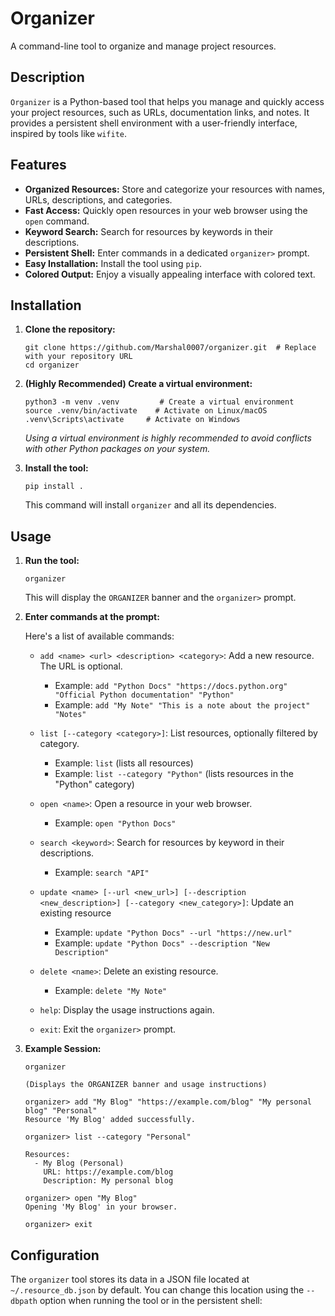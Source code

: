 # Organizer

A command-line tool to organize and manage project resources.

## Description

`Organizer` is a Python-based tool that helps you manage and quickly access your project resources, such as URLs, documentation links, and notes. It provides a persistent shell environment with a user-friendly interface, inspired by tools like `wifite`.

## Features

*   **Organized Resources:** Store and categorize your resources with names, URLs, descriptions, and categories.
*   **Fast Access:** Quickly open resources in your web browser using the `open` command.
*   **Keyword Search:** Search for resources by keywords in their descriptions.
*   **Persistent Shell:** Enter commands in a dedicated `organizer>` prompt.
*   **Easy Installation:** Install the tool using `pip`.
*   **Colored Output:** Enjoy a visually appealing interface with colored text.

## Installation

1.  **Clone the repository:**

    ```
    git clone https://github.com/Marshal0007/organizer.git  # Replace with your repository URL
    cd organizer
    ```

2.  **(Highly Recommended) Create a virtual environment:**

    ```
    python3 -m venv .venv         # Create a virtual environment
    source .venv/bin/activate    # Activate on Linux/macOS
    .venv\Scripts\activate     # Activate on Windows
    ```

    *Using a virtual environment is highly recommended to avoid conflicts with other Python packages on your system.*

3.  **Install the tool:**

    ```
    pip install .
    ```

    This command will install `organizer` and all its dependencies.

## Usage

1.  **Run the tool:**

    ```
    organizer
    ```

    This will display the `ORGANIZER` banner and the `organizer>` prompt.

2.  **Enter commands at the prompt:**

    Here's a list of available commands:

    *   `add <name> <url> <description> <category>`: Add a new resource.  The URL is optional.

        *   Example: `add "Python Docs" "https://docs.python.org" "Official Python documentation" "Python"`
        *   Example: `add "My Note" "This is a note about the project" "Notes"`

    *   `list [--category <category>]`: List resources, optionally filtered by category.

        *   Example: `list` (lists all resources)
        *   Example: `list --category "Python"` (lists resources in the "Python" category)

    *   `open <name>`: Open a resource in your web browser.

        *   Example: `open "Python Docs"`

    *   `search <keyword>`: Search for resources by keyword in their descriptions.

        *   Example: `search "API"`

    *   `update <name> [--url <new_url>] [--description <new_description>] [--category <new_category>]`: Update an existing resource

        *   Example: `update "Python Docs" --url "https://new.url"`
        *   Example: `update "Python Docs" --description "New Description"`

    *   `delete <name>`: Delete an existing resource.

        *   Example: `delete "My Note"`

    *   `help`: Display the usage instructions again.

    *   `exit`: Exit the `organizer>` prompt.

3.  **Example Session:**

    ```
    organizer
    ```

    ```
    (Displays the ORGANIZER banner and usage instructions)

    organizer> add "My Blog" "https://example.com/blog" "My personal blog" "Personal"
    Resource 'My Blog' added successfully.

    organizer> list --category "Personal"

    Resources:
      - My Blog (Personal)
        URL: https://example.com/blog
        Description: My personal blog

    organizer> open "My Blog"
    Opening 'My Blog' in your browser.

    organizer> exit
    ```

## Configuration

The `organizer` tool stores its data in a JSON file located at `~/.resource_db.json` by default. You can change this location using the `--dbpath` option when running the tool or in the persistent shell:

